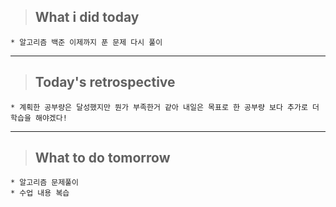 >## What i did today
    * 알고리즘 백준 이제까지 푼 문제 다시 풀이
---

>## Today's retrospective
    * 계획한 공부량은 달성했지만 뭔가 부족한거 같아 내일은 목표로 한 공부량 보다 추가로 더 학습을 해야겠다!
---
>## What to do tomorrow 
    * 알고리즘 문제풀이
    * 수업 내용 복습